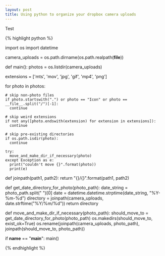 ```yaml
---
layout: post
title: Using python to organize your dropbox camera uploads
---
```


Test

{% highlight python %}

import os
import datetime

camera_uploads = os.path.dirname(os.path.realpath(__file__))

def main():
  photos = os.listdir(camera_uploads)

  extensions = ['mts', 'mov', 'jpg', 'gif', 'mp4', 'png']

  for photo in photos:

    # skip non-photo files
    if photo.startswith(".") or photo == "Icon" or photo == __file__.split("/")[-1]:
      continue

    # skip weird extensions
    if not any([photo.endswith(extension) for extension in extensions]):
      continue

    # skip pre-existing directories
    if os.path.isdir(photo):
      continue

    try:
      move_and_make_dir_if_necessary(photo)
    except Exception as e:
      print("couldn't move {}".format(photo))
      print(e)


def joinpath(path1, path2):
  return "{}/{}".format(path1, path2)


def get_date_directory_for_photo(photo_path):
  date_string = photo_path.split(" ")[0]
  date = datetime.datetime.strptime(date_string, "%Y-%m-%d")
  directory = joinpath(camera_uploads, date.strftime("%Y/%m/%d"))
  return directory


def move_and_make_dir_if_necessary(photo_path):
  should_move_to = get_date_directory_for_photo(photo_path)
  os.makedirs(should_move_to, exist_ok=True)
  os.rename(joinpath(camera_uploads, photo_path), joinpath(should_move_to, photo_path))


if __name__ == "__main__":
  main()

{% endhighlight %}
